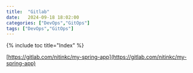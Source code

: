 ```yaml
---
title:  "Gitlab"
date:   2024-09-18 18:02:00
categories: ["DevOps","GitOps"]
tags: ["DevOps","GitOps"]
---
```

{% include toc title="Index" %}



[https://gitlab.com/nitinkc/my-spring-app](https://gitlab.com/nitinkc/my-spring-app)